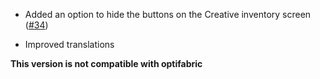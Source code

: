 - Added an option to hide the buttons on the Creative inventory screen ([#34](https://github.com/xiaocihua/stack-to-nearby-chests/issues/34))

- Improved translations

**This version is not compatible with optifabric**